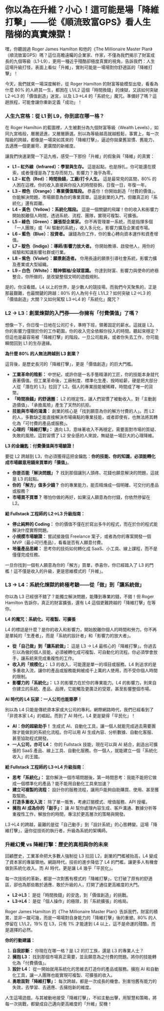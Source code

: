 # 你以為在升維？小心！這可能是場「降維打擊」——從《順流致富GPS》看人生階梯的真實煉獄！

嘿，你聽說過 Roger James Hamilton 和他的《The Millionaire Master Plan》（順流致富GPS）嗎？這位高瞻遠矚的企業家、作家，不僅為我們揭示了財富成長的九個等級（L1-L9），更用一種近乎殘酷卻極度真實的視角，告訴我們：人生這場升級打怪，表面上看似「升維」，實則可能是一場場對你舒適區的「降維打擊」！

今天，我們就來一場深度解析，從 Roger Hamilton 的財富等級模型出發，看看為什麼 80% 的人終其一生，都困在 L1/L2 這個「時間換錢」的煉獄，又該如何突破 L2→L3 的「價值創造」迷宮，以及 L3→L4 的「系統化」魔咒。準備好了嗎？這趟旅程，可能會讓你重新定義「成功」！

### 人生九宮格：從 L1 到 L9，你到底在哪一格？

在 Roger Hamilton 的藍圖裡，人生被劃分為九個財富等級（Wealth Levels），如同九宮格般，層層遞進，又層層篩選。別以為等級越高就越輕鬆，事實上，每一次階級的跨越，都像是一場突如其來的「降維打擊」，逼迫你拋棄舊習慣、舊能力，去適應一個更嚴苛、更廣闊的新維度。

讓我們快速瀏覽一下這九格，感受一下那份「升維」的假象與「降維」的真實：

*   **L1 – 紅外線（Infrared）：學習與生存。** 這是起點，也是掙扎。你可能還在摸索，或者僅僅是為了生存而努力。影響力？幾乎為零。
*   **L2 – 紅色（Red）：時間換錢，工廠/打卡人生。** 這是最常見的區間，80% 的人困在這裡。你的收入直接與你投入的時間掛鉤，日復一日，年復一年。
*   **L3 – 橙色（Orange）：專業價值階段。** 恭喜你！你開始創造「付費的價值」。你能解決問題，市場願意為你的專業買單。這是創業的入門，但離真正的「系統化」還有距離。
*   **L4 – 黃色（Yellow）：系統化階段。** 這是一個關鍵的飛躍！你的收入和影響力開始脫離個人時間，透過系統、流程、團隊，實現可複製、可擴張。
*   **L5 – 綠色（Green）：擴張型企業家。** 你不再管理單一系統，而是指揮多個「一人團隊」或「AI 驅動的系統」，收入多元化，影響力擴及企業或市場。
*   **L6 – 藍色（Blue）：投資者。** 讓錢為你工作，你的重心轉向資本運作和資產增值。
*   **L7 – 靛色（Indigo）：導師/影響力放大者。** 你開始教導、啟發他人，用你的經驗和知識影響社群或行業。
*   **L8 – 紫色（Violet）：願景創造者。** 你用長遠的願景引導社會系統，影響力擴及產業或大型組織。
*   **L9 – 白色（White）：精神領袖/全球意識。** 你達到財富、影響力與使命的終極整合，你所做的，是改變整個文明的遊戲規則。

是的，你沒看錯。L4 以上的世界，是少數人的競技場。而我們今天聚焦的，正是那最艱難，也最關鍵的跨越：80% 的人為何卡在 L1/L2？如何突破 L2→L3 的「價值創造」大關？又如何駕馭 L3→L4 的「系統化」魔咒？

### L2 → L3：創業煉獄的入門券——你擁有「付費價值」了嗎？

想像一下，你日復一日地在公司打卡，準時下班，領著固定的薪水。這就是 L2。你的影響力僅限於你的工作範圍，你的收入完全依賴你投入的時間。聽起來穩定？但這也是最容易被「降維打擊」的階段。一旦公司裁員，或者你失去工作，你可能瞬間回到 L1 的生存邊緣。

**為什麼 80% 的人無法跨越到 L3 創業？**

這背後，是歷史長河的「降維打擊」，更是「價值創造」的巨大門檻。

*   **工業革命的陰影：** 中世紀，或許你是一名手藝精湛的工匠，你的技能本身就代表著價值。但工業革命後，工廠制度、標準化生產、按時給薪，硬是把大部分人從「潛在的 L3」拉回了 L2。個人的專業技能被稀釋，時間成了唯一的貨幣。
*   **「時間換錢」的舒適圈：** L2 的穩定性，讓人們習慣了被動收入，對「主動創造價值」、「承擔風險」產生了天然的抗拒。
*   **技能與市場的鴻溝：** 創業的核心是「找到願意為你的解方付費的人」。而 L2 的人，多數缺乏能直接解決市場痛點的專業技能，或者即使有，也無法將其轉化為「可付費的產品或服務」。
*   **心理的「降維打擊」：** 邁向 L3，意味著收入不再穩定，需要面對市場的質疑、失敗的風險。這對習慣了 L2 安全感的人來說，無疑是一場巨大的心理降維。

**L3 的金鑰匙：付費價值與市場驗證！**

要從 L2 跨越到 L3，你必須獲得這把金鑰匙：**你的技能、你的知識，必須能轉化成市場願意用錢來買單的「價值」**。

*   **你是否能「解決問題」？** 找到那個讓別人頭疼、花錢也願意解決的問題，這就是 L3 的起點。
*   **你的「解方」值多少錢？** 你的專業能力，能否精煉成一個明確、可交付的產品或服務？
*   **市場買不買單？** 哪怕你做的再好，如果沒人願意為你付錢，你依然停留在 L2。

**給 Fullstack 工程師的 L2→L3 升級指南：**

*   **停止純粹的 Coding：** 你的價值不僅在於寫出多牛的程式，而在於你的程式能解決什麼實際問題。
*   **小規模市場驗證：** 嘗試接幾個 Freelance 案子，或者為你的專案開發一個 MVP（最小可行產品），看看是否有人願意付費。
*   **培養產品思維：** 思考你的技術如何轉化成 SaaS、小工具、線上課程，而不是僅僅完成任務。

一旦你找到一個有人願意為你的「解方」買單，恭喜你，你已經踏入了 L3 的門檻！這不僅是收入的升級，更是思維模式的「升維」。

### L3 → L4：系統化煉獄的終極考驗——從「做」到「讓系統做」

你以為 L3 已經很不錯了？能獨立解決問題，能賺到專業的錢，不錯！但 Roger Hamilton 告訴你，真正的財富擴張，還有 L4 這個更難跨越的「降維打擊」在等你。

**L4 的魔咒：系統化、可複製、可擴張**

L4 的標誌是什麼？是你的收入和影響力，開始脫離你個人的時間和勞力。你不再是單純的「生產者」，而是「系統的設計者」和「影響力的放大者」。

*   **從「自己做」到「讓系統做」：** 這是 L3 → L4 最核心的「降維打擊」。你過去引以為傲的個人技能，必須被轉化成可複製、可自動化的流程。你必須學會放手，讓系統來完成重複性的工作。
*   **收入的「規模化」：** L3 的收入，可能還是單一的項目或服務。L4 則追求的是多重收入流，讓你的產品或服務能夠被成千上萬的人使用，而不受你個人時間的限制。
*   **影響力的「系統化」：** L3 的影響力在於你的專業能力。L4 的影響力，則來自你建立的系統、產品、品牌，它能觸及更廣泛的受眾，甚至影響整個市場。

**AI 時代的 L4 玩家：一人公司也能築夢！**

別以為 L4 只能是傳統資本家或大公司的專利。網際網路時代，我們已經看到了「非資本家 L4」的崛起。而到了 AI 時代，L4 更是變得「平民化」！

*   **AI：你的超級助手！** 生成式 AI、自動化工具，讓一個人就能完成過去需要團隊才能做到的系統化流程。你可以用 AI 生成內容、分析數據、自動化客服、甚至協助程式開發。
*   **一人公司，亦可 L4：** 你的 Fullstack 技能，現在可以與 AI 結合，創造出可擴張的 SaaS 產品、線上工具、自動化服務。你一個人，就能建立一個「系統化收入」的王國。

**給 Fullstack 工程師的 L3→L4 升級指南：**

*   **思考「系統化」：** 當你解決一個市場問題後，第一時間思考：我能不能把它做成一個標準化的產品？能不能用自動化工具來加速？
*   **建立可複製的流程：** 設計你的服務流程，讓用戶能夠自助購買、使用、甚至獲取幫助。
*   **打造多重收入流：** 除了單一販售，考慮訂閱模式、增值服務、API 授權。
*   **擁抱 AI 成為你的「副手」：** 讓 AI 幫你處理內容生成、客戶溝通、數據分析等重複性工作，解放你的時間，專注於更高層次的策略與開發。

L3→L4 的跨越，最難的是從「自己動手」到「設計系統」的心態轉變。這場「降維打擊」，逼你從技術的執行者，升級為系統的架構師。

### 升維幻覺 vs 降維打擊：歷史的真相與你的未來

回顧歷史，工業革命把大多數人強制從 L3 拉回 L2，創業的門檻被抬高，L4 變成了資本家的專屬領地。網路時代，技術的進步降低了 L4 的門檻，讓更多人有機會做到系統化收入。而 AI 時代，更是讓 L4 幾乎「平民化」。

每一次技術的革新，都是一次對舊有模式的「降維打擊」，它打破了原有的舒適區，卻也為那些敢於適應、敢於升級的人，打開了通往更高維度的大門。

*   **L2→L3：** 是從「時間換錢」的安逸，到「價值創造」的挑戰。
*   **L3→L4：** 是從「個人操作」的極限，到「系統擴張」的格局。

Roger James Hamilton 的《The Millionaire Master Plan》告訴我們，財富的積累，並非一蹴可幾，而是一場場對自身能力的「降維打擊」後的重塑。80% 的人停留在 L1/L2，19% 在 L3，只有 1% 才能達到 L4 以上，這不是命運的殘酷，而是選擇的必然。

**你的行動建議：**

1.  **自我診斷：** 你現在在哪一格？是 L2 的打工族，還是 L3 的專業人士？
2.  **擁抱 L3：** 找到那個市場真正需要，並且願意為之付費的問題。將你的技能轉化為「付費價值」。
3.  **設計 L4：** 從一開始就用系統化的思維去打造你的產品或服務。擁抱 AI 和自動化工具，讓一人團隊也能實現可複製、可擴張的收入。
4.  **勇敢面對「降維打擊」：** 每次跨越，都是一次成長的機會。別害怕舊有能力的失效，去學習、去適應、去擁抱新的維度。

人生這場遊戲，与其被動地接受「降維打擊」，不如主動出擊，用智慧和策略，將每一次挑戰，都變成自己邁向更高維度的「升維」契機！

